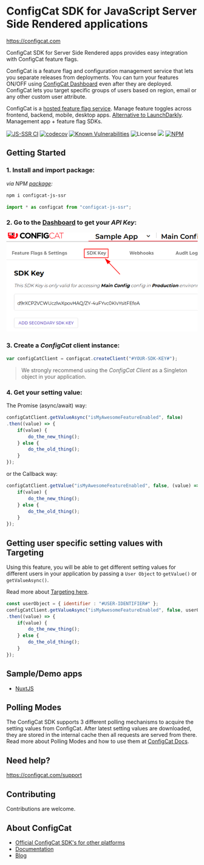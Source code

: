 # ConfigCat SDK for JavaScript Server Side Rendered applications
https://configcat.com

ConfigCat SDK for Server Side Rendered apps provides easy integration with ConfigCat feature flags.

ConfigCat is a feature flag and configuration management service that lets you separate releases from deployments. You can turn your features ON/OFF using <a href="https://app.configcat.com" target="_blank">ConfigCat Dashboard</a> even after they are deployed. ConfigCat lets you target specific groups of users based on region, email or any other custom user attribute.

ConfigCat is a <a href="https://configcat.com" target="_blank">hosted feature flag service</a>. Manage feature toggles across frontend, backend, mobile, desktop apps. <a href="https://configcat.com" target="_blank">Alternative to LaunchDarkly</a>. Management app + feature flag SDKs.

[![JS-SSR CI](https://github.com/configcat/js-ssr-sdk/actions/workflows/js-ssr-ci.yml/badge.svg?branch=master)](https://github.com/configcat/js-ssr-sdk/actions/workflows/js-ssr-ci.yml) 
[![codecov](https://codecov.io/gh/configcat/js-ssr-sdk/branch/master/graph/badge.svg)](https://codecov.io/gh/configcat/js-ssr-sdk) 
[![Known Vulnerabilities](https://snyk.io/test/github/configcat/js-ssr-sdk/badge.svg?targetFile=package.json)](https://snyk.io/test/github/configcat/js-ssr-sdk?targetFile=package.json) 
![License](https://img.shields.io/github/license/configcat/js-ssr-sdk.svg) 
[![](https://data.jsdelivr.com/v1/package/npm/configcat-js-ssr/badge)](https://www.jsdelivr.com/package/npm/configcat-js-ssr)
[![NPM](https://nodei.co/npm/configcat-js-ssr.png)](https://nodei.co/npm/configcat-js-ssr/)

## Getting Started

### 1. Install and import package:

*via NPM [package](https://npmjs.com/package/configcat-js-ssr):*
```PowerShell
npm i configcat-js-ssr
```
```js
import * as configcat from "configcat-js-ssr";
```

### 2. Go to the <a href="https://app.configcat.com/sdkkey" target="_blank">Dashboard</a> to get your *API Key*:
![API-KEY](https://raw.githubusercontent.com/ConfigCat/js-ssr-sdk/master/media/readme01.png  "API-KEY")

### 3. Create a *ConfigCat* client instance:
```js
var configCatClient = configcat.createClient("#YOUR-SDK-KEY#");
```
> We strongly recommend using the *ConfigCat Client* as a Singleton object in your application.

### 4. Get your setting value:
The Promise (async/await) way:
```js
configCatClient.getValueAsync("isMyAwesomeFeatureEnabled", false)
.then((value) => {
    if(value) {
        do_the_new_thing();
    } else {
        do_the_old_thing();
    }
});
```
or the Callback way:
```js
configCatClient.getValue("isMyAwesomeFeatureEnabled", false, (value) => {
    if(value) {
        do_the_new_thing();
    } else {
        do_the_old_thing();
    }
});
```

## Getting user specific setting values with Targeting
Using this feature, you will be able to get different setting values for different users in your application by passing a `User Object` to `getValue()` or `getValueAsync()`.

Read more about [Targeting here](https://configcat.com/docs/advanced/targeting/).
```js
const userObject = { identifier : "#USER-IDENTIFIER#" };
configCatClient.getValueAsync("isMyAwesomeFeatureEnabled", false, userObject)
.then((value) => {
    if(value) {
        do_the_new_thing();
    } else {
        do_the_old_thing();
    }
});
```

## Sample/Demo apps
  - [NuxtJS](https://github.com/configcat/js-ssr-sdk/tree/master/samples/nuxt-ssr)

## Polling Modes
The ConfigCat SDK supports 3 different polling mechanisms to acquire the setting values from ConfigCat. After latest setting values are downloaded, they are stored in the internal cache then all requests are served from there. Read more about Polling Modes and how to use them at [ConfigCat Docs](https://configcat.com/docs/sdk-reference/js-ssr).

## Need help?
https://configcat.com/support

## Contributing
Contributions are welcome.

## About ConfigCat
- [Official ConfigCat SDK's for other platforms](https://github.com/configcat)
- [Documentation](https://configcat.com/docs)
- [Blog](https://blog.configcat.com)
